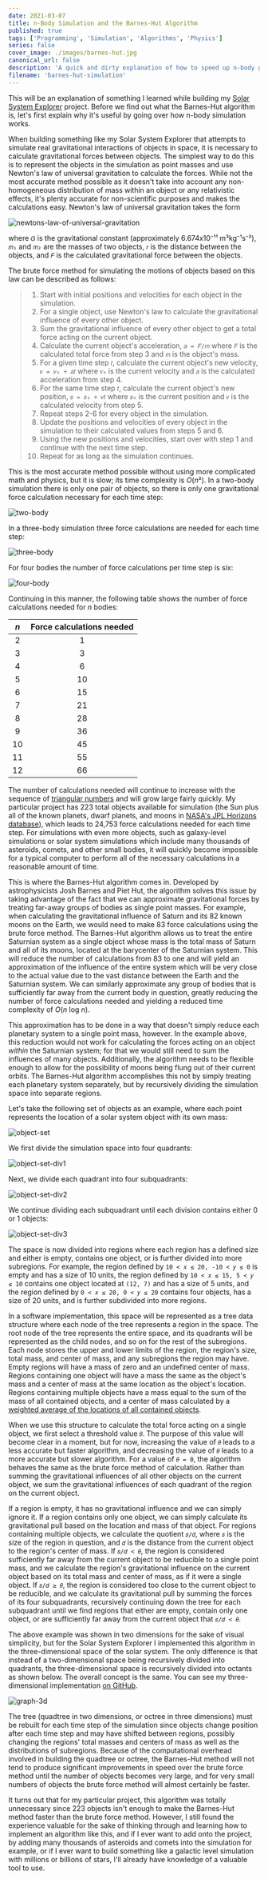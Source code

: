 ```yaml
---
date: 2021-03-07
title: n-Body Simulation and the Barnes-Hut Algorithm
published: true
tags: ['Programming', 'Simulation', 'Algorithms', 'Physics']
series: false
cover_image: ./images/barnes-hut.jpg
canonical_url: false
description: 'A quick and dirty explanation of how to speed up n-body gravitational simulations.'
filename: 'barnes-hut-simulation'
---
```


This will be an explanation of something I learned while building my [Solar System Explorer](https://solar-system-simulator.herokuapp.com/) project. Before we find out what the Barnes-Hut algorithm is, let's first explain why it's useful by going over how n-body simulation works.

When building something like my Solar System Explorer that attempts to simulate real gravitational interactions of objects in space, it is necessary to calculate gravitational forces between objects. The simplest way to do this is to represent the objects in the simulation as point masses and use Newton's law of universal gravitation to calculate the forces. While not the most accurate method possible as it doesn't take into account any non-homogeneous distribution of mass within an object or any relativistic effects, it's plenty accurate for non-scientific purposes and makes the calculations easy. Newton's law of universal gravitation takes the form

![newtons-law-of-universal-gravitation](./images/newton.jpg)

where ```𝐺``` is the gravitational constant (approximately 6.674x10⁻¹¹ m³kg⁻¹s⁻²), ```𝑚₁``` and ```𝑚₂``` are the masses of two objects, ```𝑟``` is the distance between the objects, and ```𝐹``` is the calculated gravitational force between the objects.

The brute force method for simulating the motions of objects based on this law can be described as follows:

> 1. Start with initial positions and velocities for each object in the simulation.
> 2. For a single object, use Newton's law to calculate the gravitational influence of every other object.
> 3. Sum the gravitational influence of every other object to get a total force acting on the current object.
> 4. Calculate the current object's acceleration, ```𝑎 = 𝐹/𝑚``` where ```𝐹``` is the calculated total force from step 3 and ```𝑚``` is the object's mass.
> 5. For a given time step ```𝑡```, calculate the current object's new velocity, ```𝑣 = 𝑣₀ + 𝑎𝑡``` where ```𝑣₀``` is the current velocity and ```𝑎``` is the calculated acceleration from step 4.
> 6. For the same time step ```𝑡```, calculate the current object's new position, ```𝑠 = 𝑠₀ + 𝑣𝑡``` where ```𝑠₀``` is the current position and ```𝑣``` is the calculated velocity from step 5.
> 7. Repeat steps 2-6 for every object in the simulation.
> 8. Update the positions and velocities of every object in the simulation to their calculated values from steps 5 and 6.
> 9. Using the new positions and velocities, start over with step 1 and continue with the next time step.
> 10. Repeat for as long as the simulation continues.

This is the most accurate method possible without using more complicated math and physics, but it is slow; its time complexity is *O*(*n*²). In a two-body simulation there is only one pair of objects, so there is only one gravitational force calculation necessary for each time step:

![two-body](./images/two-body-sim.jpg)

In a three-body simulation three force calculations are needed for each time step:

![three-body](./images/three-body-sim.jpg)

For four bodies the number of force calculations per time step is six:

![four-body](./images/four-body-sim.jpg)

Continuing in this manner, the following table shows the number of force calculations needed for *n* bodies:

| ***n*** | **Force calculations needed** |
| :---: | :---: |
| 2 | 1 |
| 3 | 3 |
| 4 | 6 |
| 5 | 10 |
| 6 | 15 |
| 7 | 21 |
| 8 | 28 |
| 9 | 36 |
| 10 | 45 |
| 11 | 55 |
| 12 | 66 |

The number of calculations needed will continue to increase with the sequence of [triangular numbers](https://en.wikipedia.org/wiki/Triangular_number) and will grow large fairly quickly. My particular project has 223 total objects available for simulation (the Sun plus all of the known planets, dwarf planets, and moons in [NASA's JPL Horizons database](https://ssd.jpl.nasa.gov/?horizons)), which leads to 24,753 force calculations needed for each time step. For simulations with even more objects, such as galaxy-level simulations or solar system simulations which include many thousands of asteroids, comets, and other small bodies, it will quickly become impossible for a typical computer to perform all of the necessary calculations in a reasonable amount of time.

This is where the Barnes-Hut algorithm comes in. Developed by astrophysicists Josh Barnes and Piet Hut, the algorithm solves this issue by taking advantage of the fact that we can approximate gravitational forces by treating far-away groups of bodies as single point masses. For example, when calculating the gravitational influence of Saturn and its 82 known moons on the Earth, we would need to make 83 force calculations using the brute force method. The Barnes-Hut algorithm allows us to treat the entire Saturnian system as a single object whose mass is the total mass of Saturn and all of its moons, located at the barycenter of the Saturnian system. This will reduce the number of calculations from 83 to one and will yield an approximation of the influence of the entire system which will be very close to the actual value due to the vast distance between the Earth and the Saturnian system. We can similarly approximate any group of bodies that is sufficiently far away from the current body in question, greatly reducing the number of force calculations needed and yielding a reduced time complexity of *O*(*n* log *n*).

This approximation has to be done in a way that doesn't simply reduce each planetary system to a single point mass, however. In the example above, this reduction would not work for calculating the forces acting on an object *within* the Saturnian system; for that we would still need to sum the influences of many objects. Additionally, the algorithm needs to be flexible enough to allow for the possibility of moons being flung out of their current orbits. The Barnes-Hut algorithm accomplishes this not by simply treating each planetary system separately, but by recursively dividing the simulation space into separate regions.

Let's take the following set of objects as an example, where each point represents the location of a solar system object with its own mass:

![object-set](./images/object-graph.jpg)

We first divide the simulation space into four quadrants:

![object-set-div1](./images/object-graph-div1.jpg)

Next, we divide each quadrant into four subquadrants:

![object-set-div2](./images/object-graph-div2.jpg)

We continue dividing each subquadrant until each division contains either 0 or 1 objects:

![object-set-div3](./images/object-graph-div3.jpg)

The space is now divided into regions where each region has a defined size and either is empty, contains one object, or is further divided into more subregions. For example, the region defined by ```10 < 𝑥 ≤ 20, -10 < 𝑦 ≤ 0``` is empty and has a size of 10 units, the region defined by ```10 < 𝑥 ≤ 15, 5 < 𝑦 ≤ 10``` contains one object located at ```(12, 7)``` and has a size of 5 units, and the region defined by ```0 < 𝑥 ≤ 20, 0 < 𝑦 ≤ 20``` contains four objects, has a size of 20 units, and is further subdivided into more regions.

In a software implementation, this space will be represented as a tree data structure where each node of the tree represents a region in the space. The root node of the tree represents the entire space, and its quadrants will be represented as the child nodes, and so on for the rest of the subregions. Each node stores the upper and lower limits of the region, the region's size, total mass, and center of mass, and any subregions the region may have. Empty regions will have a mass of zero and an undefined center of mass. Regions containing one object will have a mass the same as the object's mass and a center of mass at the same location as the object's location. Regions containing multiple objects have a mass equal to the sum of the mass of all contained objects, and a center of mass calculated by a [weighted average of the locations of all contained objects](https://en.wikipedia.org/wiki/Center_of_mass#A_system_of_particles).

When we use this structure to calculate the total force acting on a single object, we first select a threshold value ```𝜃```. The purpose of this value will become clear in a moment, but for now, increasing the value of ```𝜃``` leads to a less accurate but faster algorithm, and decreasing the value of ```𝜃``` leads to a more accurate but slower algorithm. For a value of ```𝜃 = 0```, the algorithm behaves the same as the brute force method of calculation. Rather than summing the gravitational influences of all other objects on the current object, we sum the gravitational influences of each quadrant of the region on the current object.

If a region is empty, it has no gravitational influence and we can simply ignore it. If a region contains only one object, we can simply calculate its gravitational pull based on the location and mass of that object. For regions containing multiple objects, we calculate the quotient ```𝑠/𝑑```, where ```𝑠``` is the size of the region in question, and ```𝑑``` is the distance from the current object to the region's center of mass. If ```𝑠/𝑑 < 𝜃```, the region is considered sufficiently far away from the current object to be reducible to a single point mass, and we calculate the region's gravitational influence on the current object based on its total mass and center of mass, as if it were a single object. If ```𝑠/𝑑 ≥ 𝜃```, the region is considered too close to the current object to be reducible, and we calculate its gravitational pull by summing the forces of its four subquadrants, recursively continuing down the tree for each subquadrant until we find regions that either are empty, contain only one object, or are sufficiently far away from the current object that ```𝑠/𝑑 < 𝜃```.

The above example was shown in two dimensions for the sake of visual simplicity, but for the Solar System Explorer I implemented this algorithm in the three-dimensional space of the solar system. The only difference is that instead of a two-dimensional space being recursively divided into quadrants, the three-dimensional space is recursively divided into octants as shown below. The overall concept is the same. You can see my three-dimensional implementation [on GitHub](https://github.com/jmcginty15/Solar-system-simulator).

![graph-3d](./images/graph-3d-full.jpg)

The tree (quadtree in two dimensions, or octree in three dimensions) must be rebuilt for each time step of the simulation since objects change position after each time step and may have shifted between regions, possibly changing the regions' total masses and centers of mass as well as the distributions of subregions. Because of the computational overhead involved in building the quadtree or octree, the Barnes-Hut method will not tend to produce significant improvements in speed over the brute force method until the number of objects becomes very large, and for very small numbers of objects the brute force method will almost certainly be faster.

It turns out that for my particular project, this algorithm was totally unnecessary since 223 objects isn't enough to make the Barnes-Hut method faster than the brute force method. However, I still found the experience valuable for the sake of thinking through and learning how to implement an algorithm like this, and if I ever want to add onto the project, by adding many thousands of asteroids and comets into the simulation for example, or if I ever want to build something like a galactic level simulation with millions or billions of stars, I'll already have knowledge of a valuable tool to use.
